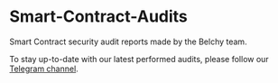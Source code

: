 # Smart-Contract-Audits
Smart Contract security audit reports made by the Belchy team.

To stay up-to-date with our latest performed audits, please follow our [Telegram channel](https://t.me/belchy_audits).

